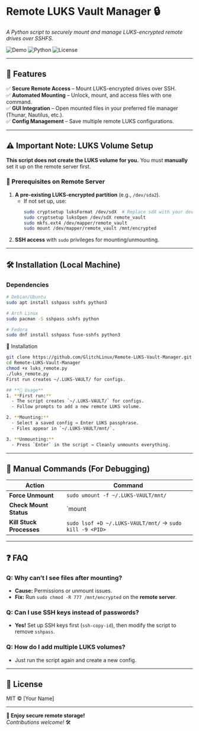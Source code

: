 # **Remote LUKS Vault Manager** 🔒  

*A Python script to securely mount and manage LUKS-encrypted remote drives over SSHFS.*  

![Demo](https://img.shields.io/badge/status-working-brightgreen) ![Python](https://img.shields.io/badge/python-3.6+-blue) ![License](https://img.shields.io/badge/license-MIT-green)  

---

## **📌 Features**  
✅ **Secure Remote Access** – Mount LUKS-encrypted drives over SSH.  
✅ **Automated Mounting** – Unlock, mount, and access files with one command.  
✅ **GUI Integration** – Open mounted files in your preferred file manager (Thunar, Nautilus, etc.).  
✅ **Config Management** – Save multiple remote LUKS configurations.  

---

## **⚠️ Important Note: LUKS Volume Setup**  
**This script does not create the LUKS volume for you.** You must **manually** set it up on the remote server first.  

### **🔧 Prerequisites on Remote Server**  
1. **A pre-existing LUKS-encrypted partition** (e.g., `/dev/sda2`).  
   - If not set up, use:  
     ```bash
     sudo cryptsetup luksFormat /dev/sdX  # Replace sdX with your device
     sudo cryptsetup luksOpen /dev/sdX remote_vault
     sudo mkfs.ext4 /dev/mapper/remote_vault
     sudo mount /dev/mapper/remote_vault /mnt/encrypted
     ```
2. **SSH access** with `sudo` privileges for mounting/unmounting.  

---

## **🛠 Installation (Local Machine)**  

### **Dependencies**  
```bash
# Debian/Ubuntu
sudo apt install sshpass sshfs python3

# Arch Linux
sudo pacman -S sshpass sshfs python

# Fedora
sudo dnf install sshpass fuse-sshfs python3
```

🚀 Installation
 ```bash
git clone https://github.com/GlitchLinux/Remote-LUKS-Vault-Manager.git
cd Remote-LUKS-Vault-Manager
chmod +x luks_remote.py
./luks_remote.py
First run creates ~/.LUKS-VAULT/ for configs.

## **🚀 Usage**  
1. **First run:**  
   - The script creates `~/.LUKS-VAULT/` for configs.  
   - Follow prompts to add a new remote LUKS volume.  

2. **Mounting:**  
   - Select a saved config → Enter LUKS passphrase.  
   - Files appear in `~/.LUKS-VAULT/mnt/`.  

3. **Unmounting:**  
   - Press `Enter` in the script → Cleanly unmounts everything.  
   ```

---

## **🔄 Manual Commands (For Debugging)**  
| **Action**               | **Command**                                                                 |
|--------------------------|----------------------------------------------------------------------------|
| **Force Unmount**         | `sudo umount -f ~/.LUKS-VAULT/mnt/`                                        |
| **Check Mount Status**    | `mount | grep LUKS-VAULT` or `ls ~/.LUKS-VAULT/mnt/`                     |
| **Kill Stuck Processes** | `sudo lsof +D ~/.LUKS-VAULT/mnt/` → `sudo kill -9 <PID>`                  |

---

## **❓ FAQ**  

### **Q: Why can’t I see files after mounting?**  
- **Cause:** Permissions or unmount issues.  
- **Fix:** Run `sudo chmod -R 777 /mnt/encrypted` on the **remote server**.  

### **Q: Can I use SSH keys instead of passwords?**  
- **Yes!** Set up SSH keys first (`ssh-copy-id`), then modify the script to remove `sshpass`.  

### **Q: How do I add multiple LUKS volumes?**  
- Just run the script again and create a new config.  

---

## **📜 License**  
MIT © [Your Name]  

---

**🌟 Enjoy secure remote storage!**  
*Contributions welcome!* 🛠️

